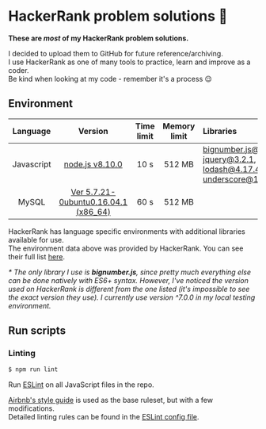 # HackerRank problem solutions 🤖

__These are *most* of my HackerRank problem solutions.__

I decided to upload them to GitHub for future reference/archiving.  
I use HackerRank as one of many tools to practice, learn and improve as a coder.  
Be kind when looking at my code - remember it's a process 😌

## Environment

| Language | Version | Time limit | Memory limit | Libraries |
|:--------:|:-------:|:----------:|:------------:|:--------- |
| Javascript | [node.js v8.10.0](https://nodejs.org/) | 10 s | 512 MB | [bignumber.js@4.0.0](http://mikemcl.github.io/bignumber.js/)*, [jquery@3.2.1](https://jquery.com/), [lodash@4.17.4](https://lodash.com/), [underscore@1.8.3](https://underscorejs.org/) |
| MySQL | [Ver 5.7.21-0ubuntu0.16.04.1 (x86_64)](https://www.mysql.com/) | 60 s | 512 MB |

HackerRank has language specific environments with additional libraries available for use.  
The environment data above was provided by HackerRank. You can see their full list [here](https://www.hackerrank.com/environment).  

*\* The only library I use is __bignumber.js__, since pretty much everything else can be done natively with ES6+ syntax. However, I've noticed the version used on HackerRank is different from the one listed (it's impossible to see the exact version they use). I currently use version \^7.0.0 in my local testing environment.*


## Run scripts

### Linting

```bash
$ npm run lint
```

Run [ESLint](https://eslint.org/) on all JavaScript files in the repo.  

[Airbnb's style guide](https://github.com/airbnb/javascript#airbnb-javascript-style-guide-) is used as the base ruleset, but with a few modifications.  
Detailed linting rules can be found in the [ESLint config file](https://github.com/adamxtokyo/hackerrank/blob/master/.eslintrc.json).
